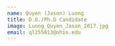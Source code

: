 ```yaml
---
name: Quyen (Jason) Luong
title: D.O./Ph.D Candidate
image: Luong_Quyen_Jason_2017.jpg
email: ql255013@ohio.edu
---
```

